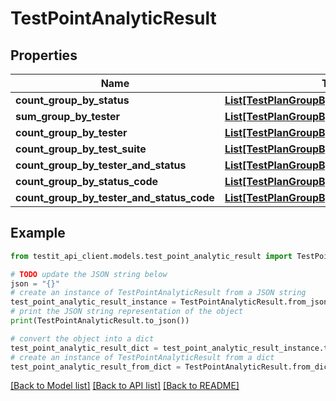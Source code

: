 # TestPointAnalyticResult


## Properties

Name | Type | Description | Notes
------------ | ------------- | ------------- | -------------
**count_group_by_status** | [**List[TestPlanGroupByStatus]**](TestPlanGroupByStatus.md) |  | 
**sum_group_by_tester** | [**List[TestPlanGroupByTester]**](TestPlanGroupByTester.md) |  | 
**count_group_by_tester** | [**List[TestPlanGroupByTester]**](TestPlanGroupByTester.md) |  | 
**count_group_by_test_suite** | [**List[TestPlanGroupByTestSuite]**](TestPlanGroupByTestSuite.md) |  | 
**count_group_by_tester_and_status** | [**List[TestPlanGroupByTesterAndStatus]**](TestPlanGroupByTesterAndStatus.md) |  | 
**count_group_by_status_code** | [**List[TestPlanGroupByStatusCode]**](TestPlanGroupByStatusCode.md) |  | 
**count_group_by_tester_and_status_code** | [**List[TestPlanGroupByTesterAndStatusCode]**](TestPlanGroupByTesterAndStatusCode.md) |  | 

## Example

```python
from testit_api_client.models.test_point_analytic_result import TestPointAnalyticResult

# TODO update the JSON string below
json = "{}"
# create an instance of TestPointAnalyticResult from a JSON string
test_point_analytic_result_instance = TestPointAnalyticResult.from_json(json)
# print the JSON string representation of the object
print(TestPointAnalyticResult.to_json())

# convert the object into a dict
test_point_analytic_result_dict = test_point_analytic_result_instance.to_dict()
# create an instance of TestPointAnalyticResult from a dict
test_point_analytic_result_from_dict = TestPointAnalyticResult.from_dict(test_point_analytic_result_dict)
```
[[Back to Model list]](../README.md#documentation-for-models) [[Back to API list]](../README.md#documentation-for-api-endpoints) [[Back to README]](../README.md)


